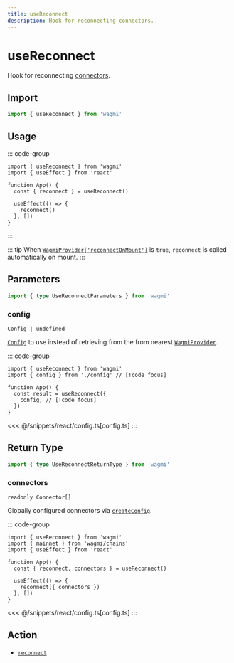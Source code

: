 ```yaml
---
title: useReconnect
description: Hook for reconnecting connectors.
---
```


<script setup>
const packageName = 'wagmi'
const actionName = 'reconnect'
const typeName = 'Reconnect'
const mutate = 'reconnect'
const TData = '{ accounts: readonly [Address, ...Address[]]; chainId: number; connector: Connector }'
const TError = 'ReconnectErrorType'
const TVariables = '{ connectors?: (CreateConnectorFn | Connector)[] | undefined; }'
</script>

# useReconnect

Hook for reconnecting [connectors](/core/api/connectors).

## Import

```ts
import { useReconnect } from 'wagmi'
```

## Usage

::: code-group
```tsx [index.tsx]
import { useReconnect } from 'wagmi'
import { useEffect } from 'react'

function App() {
  const { reconnect } = useReconnect()

  useEffect(() => {
    reconnect()
  }, [])
}
```

:::

::: tip
When [`WagmiProvider['reconnectOnMount']`](/react/api/WagmiProvider#reconnectonmount) is `true`, `reconnect` is called automatically on mount.
:::

## Parameters

```ts
import { type UseReconnectParameters } from 'wagmi'
```

### config

`Config | undefined`

[`Config`](/react/api/createConfig#config) to use instead of retrieving from the from nearest [`WagmiProvider`](/react/api/WagmiProvider).

::: code-group
```tsx [index.tsx]
import { useReconnect } from 'wagmi'
import { config } from './config' // [!code focus]

function App() {
  const result = useReconnect({
    config, // [!code focus]
  })
}
```
<<< @/snippets/react/config.ts[config.ts]
:::

<!--@include: @shared/mutation-options.md-->

## Return Type

```ts
import { type UseReconnectReturnType } from 'wagmi'
```

### connectors

`readonly Connector[]`

Globally configured connectors via [`createConfig`](/react/api/createConfig#connectors).

::: code-group
```tsx [index.tsx]
import { useReconnect } from 'wagmi'
import { mainnet } from 'wagmi/chains'
import { useEffect } from 'react'

function App() {
  const { reconnect, connectors } = useReconnect()

  useEffect(() => {
    reconnect({ connectors })
  }, [])
}
```
<<< @/snippets/react/config.ts[config.ts]
:::

<!--@include: @shared/mutation-result.md-->

<!--@include: @shared/mutation-imports.md-->

## Action

- [`reconnect`](/core/api/actions/reconnect)
